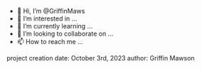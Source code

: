 - 👋 Hi, I’m @GriffinMaws
- 👀 I’m interested in ...
- 🌱 I’m currently learning ...
- 💞️ I’m looking to collaborate on ...
- 📫 How to reach me ...

<!---
GriffinMaws/GriffinMaws is a ✨ special ✨ repository because its `README.md` (this file) appears on your GitHub profile.
You can click the Preview link to take a look at your changes.
--->
project creation date: October 3rd, 2023
author: Griffin Mawson
